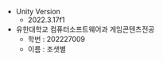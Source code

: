   * Unity Version
     * 2022.3.17f1
  * 유한대학교 컴퓨터소프트웨어과 게임콘텐츠전공
     * 학번 : 202227009
     * 이름 : 조샛별
